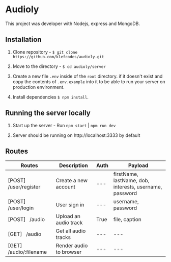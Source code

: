 # Audioly

This project was developer with Nodejs, express and MongoDB.

## Installation

1. Clone repository - `$ git clone https://github.com/klefcodes/audioly.git`
2. Move to the directory - `$ cd audioly/server`

3. Create a new file `.env` inside of the `root` directory. if it doesn't exist and copy the contents of `.env.example` into it to be able to run your server on production environment.

4. Install dependencies `$ npm install`.

## Running the server locally

1. Start up the server - Run `npm start` | `npm run dev`

2. Server should be running on http://localhost:3333 by default

## Routes

| Routes                        | Description             | Auth | Payload                                                 |
| ----------------------------- | ----------------------- | ---- | ------------------------------------------------------- |
| [POST] &nbsp; /user/register  | Create a new account    | ---  | firstName, lastName, dob, interests, username, password |
| [POST] &nbsp; /user/login     | User sign in            | ---  | username, password                                      |
| [POST] &nbsp; /audio          | Upload an audio track   | True | file, caption                                           |
| [GET] &nbsp; /audio           | Get all audio tracks    | ---  | ---                                                     |
| [GET] &nbsp; /audio/:filename | Render audio to browser | ---  | ---                                                     |
